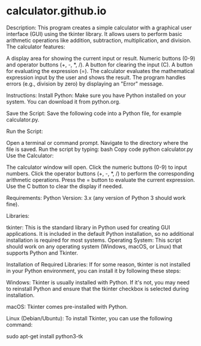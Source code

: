 # calculator.github.io
Description:
This program creates a simple calculator with a graphical user interface (GUI) using the tkinter library. It allows users to perform basic arithmetic operations like addition, subtraction, multiplication, and division. The calculator features:

A display area for showing the current input or result.
Numeric buttons (0-9) and operator buttons (+, -, *, /).
A button for clearing the input (C).
A button for evaluating the expression (=).
The calculator evaluates the mathematical expression input by the user and shows the result. The program handles errors (e.g., division by zero) by displaying an "Error" message.

Instructions:
Install Python: Make sure you have Python installed on your system. You can download it from python.org.

Save the Script: Save the following code into a Python file, for example calculator.py.

Run the Script:

Open a terminal or command prompt.
Navigate to the directory where the file is saved.
Run the script by typing:
bash
Copy code
python calculator.py
Use the Calculator:

The calculator window will open.
Click the numeric buttons (0-9) to input numbers.
Click the operator buttons (+, -, *, /) to perform the corresponding arithmetic operations.
Press the = button to evaluate the current expression.
Use the C button to clear the display if needed.

Requirements:
Python Version: 3.x (any version of Python 3 should work fine).

Libraries:

tkinter: This is the standard library in Python used for creating GUI applications. It is included in the default Python installation, so no additional installation is required for most systems.
Operating System: This script should work on any operating system (Windows, macOS, or Linux) that supports Python and Tkinter.

Installation of Required Libraries:
If for some reason, tkinter is not installed in your Python environment, you can install it by following these steps:

Windows: Tkinter is usually installed with Python. If it's not, you may need to reinstall Python and ensure that the tkinter checkbox is selected during installation.

macOS: Tkinter comes pre-installed with Python.

Linux (Debian/Ubuntu): To install Tkinter, you can use the following command:

sudo apt-get install python3-tk
